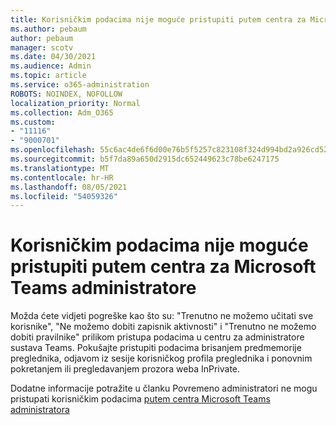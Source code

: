 ```yaml
---
title: Korisničkim podacima nije moguće pristupiti putem centra za Microsoft Teams administratore
ms.author: pebaum
author: pebaum
manager: scotv
ms.date: 04/30/2021
ms.audience: Admin
ms.topic: article
ms.service: o365-administration
ROBOTS: NOINDEX, NOFOLLOW
localization_priority: Normal
ms.collection: Adm_O365
ms.custom:
- "11116"
- "9000701"
ms.openlocfilehash: 55c6ac4de6f6d00e76b5f5257c823108f324d994bd2a926cd52ba6dfa6158b4a
ms.sourcegitcommit: b5f7da89a650d2915dc652449623c78be6247175
ms.translationtype: MT
ms.contentlocale: hr-HR
ms.lasthandoff: 08/05/2021
ms.locfileid: "54059326"
---
```

# <a name="cant-access-user-data-via-the-microsoft-teams-admin-center"></a>Korisničkim podacima nije moguće pristupiti putem centra za Microsoft Teams administratore

Možda ćete vidjeti pogreške kao što su: "Trenutno ne možemo učitati sve korisnike", "Ne možemo dobiti zapisnik aktivnosti" i "Trenutno ne možemo dobiti pravilnike" prilikom pristupa podacima u centru za administratore sustava Teams. Pokušajte pristupiti podacima brisanjem predmemorije preglednika, odjavom iz sesije korisničkog profila preglednika i ponovnim pokretanjem ili pregledavanjem prozora weba InPrivate. 

Dodatne informacije potražite u članku Povremeno administratori ne mogu pristupati korisničkim podacima [putem centra Microsoft Teams administratora](https://docs.microsoft.com/microsoftteams/troubleshoot/teams-administration/cannot-access-admin-center)